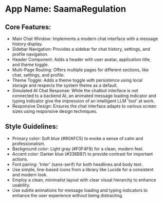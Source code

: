 # **App Name**: SaamaRegulation

## Core Features:

- Main Chat Window: Implements a modern chat interface with a message history display.
- Sidebar Navigation: Provides a sidebar for chat history, settings, and profile navigation.
- Header Component: Adds a header with user avatar, application title, and theme toggle.
- Multi-Page Routing: Offers multiple pages for different sections, like chat, settings, and profile.
- Theme Toggle: Adds a theme toggle with persistence using local storage and respects the system theme as a default.
- Simulated AI Chat Response: While the chatbot interface is not connected to a backend AI, an animated message loading indicator and typing indicator give the impression of an intelligent LLM 'tool' at work.
- Responsive Design: Ensures the chat interface adapts to various screen sizes using responsive design techniques.

## Style Guidelines:

- Primary color: Soft blue (#90AFC5) to evoke a sense of calm and professionalism.
- Background color: Light gray (#F0F4F8) for a clean, modern feel.
- Accent color: Darker blue (#336B87) to provide contrast for important actions.
- Font pairing: 'Inter' (sans-serif) for both headlines and body text.
- Use simple, line-based icons from a library like Lucide for a consistent and modern look.
- Employ a clean, minimalist layout with clear visual hierarchy to enhance usability.
- Use subtle animations for message loading and typing indicators to enhance the user experience without being distracting.